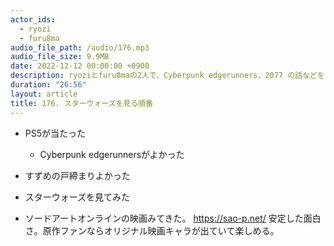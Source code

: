 ```yaml
---
actor_ids:
  - ryozi
  - furu8ma
audio_file_path: /audio/176.mp3
audio_file_size: 9.9MB
date: 2022-12-12 00:00:00 +0900
description: ryoziとfuru8maの2人で、Cyberpunk edgerunners、2077 の話などをしました
duration: "26:56"
layout: article
title: 176. スターウォーズを見る順番
---
```


- PS5が当たった
    - Cyberpunk edgerunnersがよかった
- すずめの戸締まりよかった
- スターウォーズを見てみた

- ソードアートオンラインの映画みてきた。
        https://sao-p.net/
        安定した面白さ。原作ファンならオリジナル映画キャラが出ていて楽しめる。






